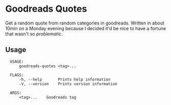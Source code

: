 # Goodreads Quotes

Get a random quote from random categories in goodreads. Written in about 10min on a Monday evening because I decided it'd be nice to have a fortune that wasn't so *problematic*.
  
## Usage

```
  USAGE:
      goodreads-quotes <tag>...
  
  FLAGS:
      -h, --help       Prints help information
      -V, --version    Prints version information
  
  ARGS:
      <tag>...    Goodreads tag
```
